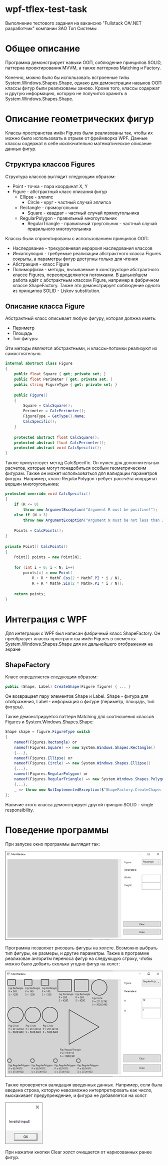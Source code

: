 # wpf-tflex-test-task
Выполнение тестового задания на вакансию "Fullstack C#/.NET разработчик" компании ЗАО Топ Системы
# Общее описание
Программа демонстрирует навыки ООП, соблюдение принципов SOLID, паттерна проектирования MVVM, а также паттернов Matching и Factory.

Конечно, можно было бы использовать встроенные типы System.Windows.Shapes.Shape, однако для демонстрации навыков ООП классы фигур были реализованы заново. Кроме того, классы содержат и другую информацию, которую не получится хранить в System.Windows.Shapes.Shape.  
# Описание геометрических фигур
Классы пространства имён Figures были реализованы так, чтобы их можно было использовать в отрыве от фреймворка WPF. Данные классы содержат в себе исключительно математическое описание данных фигур.
## Структура классов Figures
Структура классов выглядит следующим образом:

* Point - точка - пара координат X, Y
* Figure - абстрактный класс описания фигур
  * Ellipse - эллипс
    * Circle - круг - частный случай эллипса
  * Rectangle - прямоугольник
    * Square - квадрат - частный случай прямоугольника
  * RegularPolygon - правильный многоугольник
    * RegularTriangle - правильный треугольник - частный случай правильного многоугольника

Классы были спроектированы с использованием принципов ООП:
* Наследование - трехуровневая иерархия наследования классов
* Инкапсуляция - требуемые реализации абстрактного класса Figures сокрыты, а параметры фигур доступны только для чтения
* Абстракция - класс Figure
* Полиморфизм - методы, вызываемые в конструкторе абстрактного классе Figures, переопределяются потомками. В дальнейшем работа идёт с абстрактным классом Figure, например в фабричном классе ShapeFactory. Также это демонстрирует соблюдение одного из принципов SOLID - Liskov substitution.

## Описание класса Figure
Абстрактный класс описывает любую фигуру, которая должна иметь:
* Периметр
* Площадь
* Тип фигуры

Эти методы являются абстрактными, и классы-потомки реализуют их самостоятельно.

```csharp
internal abstract class Figure
{
    public float Square { get; private set; }
    public float Perimeter { get; private set; }
    public string FigureType { get; private set; }

    public Figure()
    {
        Square = CalcSquare();
        Perimeter = CalcPerimeter();
        FigureType = GetType().Name;
        CalcSpecific();
    }

    protected abstract float CalcSquare();
    protected abstract float CalcPerimeter();
    protected abstract void CalcSpecific();
}
```
Также присутствует метод CalcSpecific. Он нужен для дополнительных расчетов, которые могут понадобиться особым геометрическим фигурам. Также он может использоваться для валидации параметров фигуры. Например, класс RegularPolygon требует рассчёта координат вершин многоугольника:
```csharp
protected override void CalcSpecific()
{
    if (R <= 0)
        throw new ArgumentException("Argument R must be positive!");
    else if (N < 3)
        throw new ArgumentException("Argument N must be not less than 3! Polygon with 2 or less points does not exist");

    Points = CalcPoints();
}

private Point[] CalcPoints()
{
    Point[] points = new Point[N];

    for (int i = 0; i < N; i++)
        points[i] = new Point(
            R + R * MathF.Cos(2 * MathF.PI * i / N),
            R + R * MathF.Sin(2 * MathF.PI * i / N));

    return points;
}
```
# Интеграция с WPF
Для интеграции с WPF был написан фабричный класс ShapeFactory. Он преобразует классы пространства имён Figures в элементы System.Windows.Shapes.Shape для их дальнейшего отображения на экране
## ShapeFactory
Класс определяется следующим образом:
```csharp
public (Shape, Label) CreateShape(Figure figure) { ... }
```
Он возвращает пару элементов Shape и Label. Shape - фигура для отображения, Label - информация о фигуре (периметр, площадь, тип фигуры).

Также демонстрируется паттерн Matching для соотношения классов Figures и System.Windows.Shapes.Shape:
```csharp
Shape shape = figure.FigureType switch
{
    nameof(Figures.Rectangle) or
    nameof(Figures.Square) => new System.Windows.Shapes.Rectangle()
    {...},
    nameof(Figures.Ellipse) or
    nameof(Figures.Circle) => new System.Windows.Shapes.Ellipse()
    {...},
    nameof(Figures.RegularPolygon) or
    nameof(Figures.RegularTriangle) => new System.Windows.Shapes.Polygon()
    {...},
    _ => throw new NotImplementedException($"ShapeFactory.CreateChape: Passed figure type [{figure.FigureType}] not implemented")
};
```

Наличие этого класса демонстрирует другой принцип SOLID - single responsibility.
# Поведение программы
При запуске окно программы выглядит так:

![MainWindow](_images/Screenshot%202024-09-02%20183719.png)

Программа позволяет рисовать фигуры на холсте. Возможно выбрать тип фигуры, ее размеры, и другие параметры. Также в программе реализован ангоритм переноса фигур на следующую строку, чтобы можно было добвить сколько угодно фигур на холст:

![MainWindow](_images/Screenshot%202024-09-02%20183714.png)

Также проверяется валидация введенных данных. Например, если была введена строка, которую невозможно интерпретировать как число, выскакивает предупреждение, и фигура не добавляется на холст

![MainWindow](_images/Screenshot%202024-09-02%20184344.png)

При нажатии кнопки Clear холст очищается от нарисованных ранее фигур.


